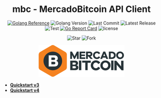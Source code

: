 
<div align="center">

# mbc - MercadoBitcoin API Client

  
[![Golang Reference](https://img.shields.io/badge/go-reference-blue?label=v3)](https://pkg.go.dev/github.com/lucaskatayama/mbc/v3)
![Golang Version](https://img.shields.io/github/go-mod/go-version/lucaskatayama/mbc?filename=.%2Fv4%2Fgo.mod)
![Last Commit](https://img.shields.io/github/last-commit/lucaskatayama/mbc)
![Latest Release](https://img.shields.io/github/v/release/lucaskatayama/mbc)
![Test](https://img.shields.io/github/workflow/status/lucaskatayama/mbc/Go?label=test)
[![Go Report Card](https://goreportcard.com/badge/github.com/lucaskatayama/mbc/v4?cacheSeconds=1800)](https://goreportcard.com/report/github.com/lucaskatayama/mbc/v4)
![license](https://img.shields.io/github/license/lucaskatayama/mbc)
  
  
![Star](https://img.shields.io/github/stars/lucaskatayama/mbc?style=social)
![Fork](https://img.shields.io/github/forks/lucaskatayama/mbc?label=Fork&style=social)
  
![](docs/logo.svg)
  
</div>

- **[Quickstart v3](v3/README.md#quickstart)**
- **[Quickstart v4](v4/README.md#quickstart)**
